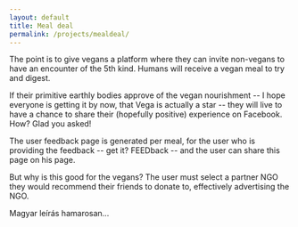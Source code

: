 ```yaml
---
layout: default
title: Meal deal
permalink: /projects/mealdeal/
---
```


The point is to give vegans a platform where they can invite non-vegans to have
an encounter of the 5th kind. Humans will receive a vegan meal to try and digest.

If their primitive earthly bodies approve of the vegan nourishment -- I hope
everyone is getting it by now, that Vega is actually a star -- they will live to
have a chance to share their (hopefully positive) experience on Facebook. How?
Glad you asked!

The user feedback page is generated per meal, for the user who is providing the
feedback -- get it? FEEDback --  and the user can share this page on his page.

But why is this good for the vegans? The user must select a partner NGO they would
recommend their friends to donate to, effectively advertising the NGO.

Magyar leírás hamarosan...
